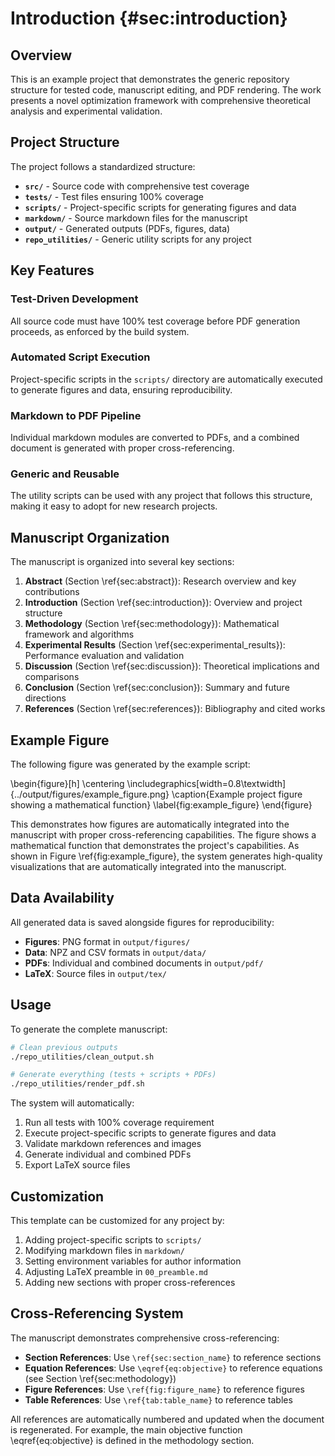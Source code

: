 # Introduction {#sec:introduction}

## Overview

This is an example project that demonstrates the generic repository structure for tested code, manuscript editing, and PDF rendering. The work presents a novel optimization framework with comprehensive theoretical analysis and experimental validation.

## Project Structure

The project follows a standardized structure:

- **`src/`** - Source code with comprehensive test coverage
- **`tests/`** - Test files ensuring 100% coverage
- **`scripts/`** - Project-specific scripts for generating figures and data
- **`markdown/`** - Source markdown files for the manuscript
- **`output/`** - Generated outputs (PDFs, figures, data)
- **`repo_utilities/`** - Generic utility scripts for any project

## Key Features

### Test-Driven Development
All source code must have 100% test coverage before PDF generation proceeds, as enforced by the build system.

### Automated Script Execution
Project-specific scripts in the `scripts/` directory are automatically executed to generate figures and data, ensuring reproducibility.

### Markdown to PDF Pipeline
Individual markdown modules are converted to PDFs, and a combined document is generated with proper cross-referencing.

### Generic and Reusable
The utility scripts can be used with any project that follows this structure, making it easy to adopt for new research projects.

## Manuscript Organization

The manuscript is organized into several key sections:

1. **Abstract** (Section \ref{sec:abstract}): Research overview and key contributions
2. **Introduction** (Section \ref{sec:introduction}): Overview and project structure
3. **Methodology** (Section \ref{sec:methodology}): Mathematical framework and algorithms
4. **Experimental Results** (Section \ref{sec:experimental_results}): Performance evaluation and validation
5. **Discussion** (Section \ref{sec:discussion}): Theoretical implications and comparisons
6. **Conclusion** (Section \ref{sec:conclusion}): Summary and future directions
7. **References** (Section \ref{sec:references}): Bibliography and cited works

## Example Figure

The following figure was generated by the example script:

\begin{figure}[h]
\centering
\includegraphics[width=0.8\textwidth]{../output/figures/example_figure.png}
\caption{Example project figure showing a mathematical function}
\label{fig:example_figure}
\end{figure}

This demonstrates how figures are automatically integrated into the manuscript with proper cross-referencing capabilities. The figure shows a mathematical function that demonstrates the project's capabilities. As shown in Figure \ref{fig:example_figure}, the system generates high-quality visualizations that are automatically integrated into the manuscript.

## Data Availability

All generated data is saved alongside figures for reproducibility:

- **Figures**: PNG format in `output/figures/`
- **Data**: NPZ and CSV formats in `output/data/`
- **PDFs**: Individual and combined documents in `output/pdf/`
- **LaTeX**: Source files in `output/tex/`

## Usage

To generate the complete manuscript:

```bash
# Clean previous outputs
./repo_utilities/clean_output.sh

# Generate everything (tests + scripts + PDFs)
./repo_utilities/render_pdf.sh
```

The system will automatically:
1. Run all tests with 100% coverage requirement
2. Execute project-specific scripts to generate figures and data
3. Validate markdown references and images
4. Generate individual and combined PDFs
5. Export LaTeX source files

## Customization

This template can be customized for any project by:

1. Adding project-specific scripts to `scripts/`
2. Modifying markdown files in `markdown/`
3. Setting environment variables for author information
4. Adjusting LaTeX preamble in `00_preamble.md`
5. Adding new sections with proper cross-references

## Cross-Referencing System

The manuscript demonstrates comprehensive cross-referencing:

- **Section References**: Use `\ref{sec:section_name}` to reference sections
- **Equation References**: Use `\eqref{eq:objective}` to reference equations (see Section \ref{sec:methodology})
- **Figure References**: Use `\ref{fig:figure_name}` to reference figures
- **Table References**: Use `\ref{tab:table_name}` to reference tables

All references are automatically numbered and updated when the document is regenerated. For example, the main objective function \eqref{eq:objective} is defined in the methodology section.
